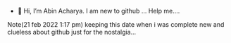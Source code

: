 - 👋 Hi, I’m Abin Acharya.
 I am new to github ...
 Help me....
 
 
 
 Note(21 feb 2022 1:17 pm)
 keeping this date when i was complete new and clueless about github just for the nostalgia...
 
